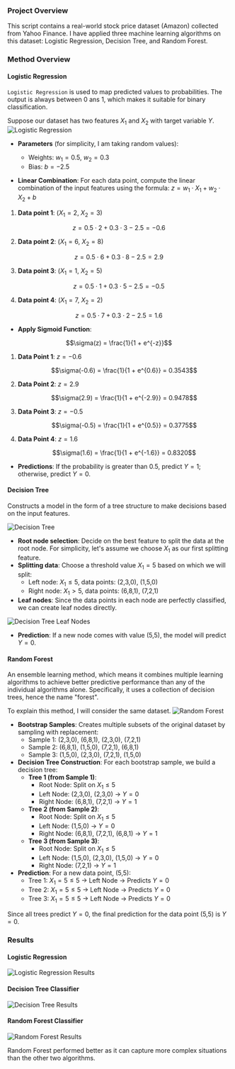 ### Project Overview
This script contains a real-world stock price dataset (Amazon) collected from Yahoo Finance. I have applied three machine learning algorithms on this dataset: Logistic Regression, Decision Tree, and Random Forest.

### Method Overview

#### Logistic Regression
 `Logistic Regression` is used to map predicted values to probabilities. The output is always between 0 ans 1, which makes it suitable for binary classification.

 
Suppose our dataset has two features $`X_1`$ and $`X_2`$ with target variable $`Y`$.
![Logistic Regression](/images/image-3.png)

- **Parameters** (for simplicity, I am taking random values): 
    - Weights: $w_1 = 0.5$, $w_2 = 0.3$
    - Bias: $b = -2.5$

- **Linear Combination**: For each data point, compute the linear combination of the input features using the formula: $z = w_1 \cdot X_1 + w_2 \cdot X_2 + b$

1. **Data point 1**: ($X_1 = 2$, $X_2 = 3$)

$$z = 0.5 \cdot 2 + 0.3 \cdot 3 - 2.5 = -0.6$$

2. **Data point 2**: ($X_1 = 6$, $X_2 = 8$)

$$z = 0.5 \cdot 6 + 0.3 \cdot 8 - 2.5 = 2.9$$

3. **Data point 3**: ($X_1 = 1$, $X_2 = 5$)

$$z = 0.5 \cdot 1 + 0.3 \cdot 5 - 2.5 = -0.5$$

4. **Data point 4**: ($X_1 = 7$, $X_2 = 2$)

$$z = 0.5 \cdot 7 + 0.3 \cdot 2 - 2.5 = 1.6$$

- **Apply Sigmoid Function**:

$$\sigma(z) = \frac{1}{1 + e^{-z}}$$

1. **Data Point 1**: $z = -0.6$

    $$\sigma(-0.6) = \frac{1}{1 + e^{0.6}} = 0.3543$$ 

2. **Data Point 2**: $z = 2.9$

    $$\sigma(2.9) = \frac{1}{1 + e^{-2.9}} = 0.9478$$ 

3. **Data Point 3**: $z = -0.5$

    $$\sigma(-0.5) = \frac{1}{1 + e^{0.5}} = 0.3775$$

4. **Data Point 4**: $z = 1.6$

    $$\sigma(1.6) = \frac{1}{1 + e^{-1.6}} = 0.8320$$ 

- **Predictions**: If the probability is greater than 0.5, predict $Y = 1$; otherwise, predict $Y = 0$.

#### Decision Tree
Constructs a model in the form of a tree structure to make decisions based on the input features.

![Decision Tree](/images/image.png)

- **Root node selection**: Decide on the best feature to split the data at the root node. For simplicity, let's assume we choose $X_1$ as our first splitting feature.
- **Splitting data**: Choose a threshold value $X_1 = 5$ based on which we will split:
    - Left node: $X_1 \leq 5$, data points: (2,3,0), (1,5,0)
    - Right node: $X_1 > 5$, data points: (6,8,1), (7,2,1)
- **Leaf nodes**: Since the data points in each node are perfectly classified, we can create leaf nodes directly.

![Decision Tree Leaf Nodes](/images/image-1.png)

- **Prediction**: If a new node comes with value (5,5), the model will predict $Y = 0$.

#### Random Forest
An ensemble learning method, which means it combines multiple learning algorithms to achieve better predictive performance than any of the individual algorithms alone. Specifically, it uses a collection of decision trees, hence the name "forest".

To explain this method, I will consider the same dataset.
![Random Forest](/images/image-2.png)

- **Bootstrap Samples**: Creates multiple subsets of the original dataset by sampling with replacement:
    - Sample 1: (2,3,0), (6,8,1), (2,3,0), (7,2,1)
    - Sample 2: (6,8,1), (1,5,0), (7,2,1), (6,8,1)
    - Sample 3: (1,5,0), (2,3,0), (7,2,1), (1,5,0)
- **Decision Tree Construction**: For each bootstrap sample, we build a decision tree:
    - **Tree 1 (from Sample 1)**:
        - Root Node: Split on $X_1 \leq 5$
        - Left Node: (2,3,0), (2,3,0) → $Y = 0$
        - Right Node: (6,8,1), (7,2,1) → $Y = 1$
    - **Tree 2 (from Sample 2)**:
        - Root Node: Split on $X_1 \leq 5$
        - Left Node: (1,5,0) → $Y = 0$
        - Right Node: (6,8,1), (7,2,1), (6,8,1) → $Y = 1$
    - **Tree 3 (from Sample 3)**:
        - Root Node: Split on $X_1 \leq 5$
        - Left Node: (1,5,0), (2,3,0), (1,5,0) → $Y = 0$
        - Right Node: (7,2,1) → $Y = 1$
- **Prediction**: For a new data point, (5,5):
    - Tree 1: $X_1 = 5 \leq 5$ → Left Node → Predicts $Y = 0$
    - Tree 2: $X_1 = 5 \leq 5$ → Left Node → Predicts $Y = 0$
    - Tree 3: $X_1 = 5 \leq 5$ → Left Node → Predicts $Y = 0$

Since all trees predict $Y = 0$, the final prediction for the data point (5,5) is $Y = 0$.

### Results
#### Logistic Regression

![Logistic Regression Results](/images/output1.png)

#### Decision Tree Classifier

![Decision Tree Results](/images/output2.png)

#### Random Forest Classifier

![Random Forest Results](/images/output3.png)

Random Forest performed better as it can capture more complex situations than the other two algorithms.

